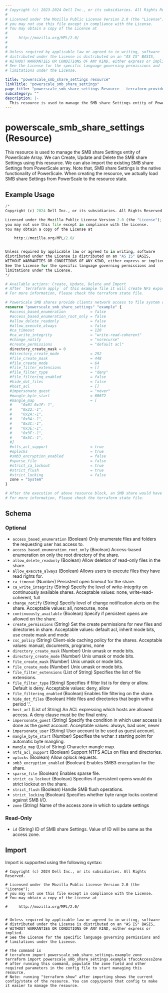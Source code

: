 ```yaml
---
# Copyright (c) 2023-2024 Dell Inc., or its subsidiaries. All Rights Reserved.
#
# Licensed under the Mozilla Public License Version 2.0 (the "License");
# you may not use this file except in compliance with the License.
# You may obtain a copy of the License at
#
#     http://mozilla.org/MPL/2.0/
#
#
# Unless required by applicable law or agreed to in writing, software
# distributed under the License is distributed on an "AS IS" BASIS,
# WITHOUT WARRANTIES OR CONDITIONS OF ANY KIND, either express or implied.
# See the License for the specific language governing permissions and
# limitations under the License.

title: "powerscale_smb_share_settings resource"
linkTitle: "powerscale_smb_share_settings"
page_title: "powerscale_smb_share_settings Resource - terraform-provider-powerscale"
subcategory: ""
description: |-
  This resource is used to manage the SMB share Settings entity of PowerScale Array. We can Create, Update and Delete the SMB share Settings using this resource. We can also import the existing SMB share Settings from PowerScale array. Note that, SMB share Settings is the native functionality of PowerScale. When creating the resource, we actually load SMB share Settings from PowerScale to the resource state.
---
```


# powerscale_smb_share_settings (Resource)

This resource is used to manage the SMB share Settings entity of PowerScale Array. We can Create, Update and Delete the SMB share Settings using this resource. We can also import the existing SMB share Settings from PowerScale array. Note that, SMB share Settings is the native functionality of PowerScale. When creating the resource, we actually load SMB share Settings from PowerScale to the resource state.


## Example Usage

```terraform
/*
Copyright (c) 2024 Dell Inc., or its subsidiaries. All Rights Reserved.

Licensed under the Mozilla Public License Version 2.0 (the "License");
you may not use this file except in compliance with the License.
You may obtain a copy of the License at

    http://mozilla.org/MPL/2.0/


Unless required by applicable law or agreed to in writing, software
distributed under the License is distributed on an "AS IS" BASIS,
WITHOUT WARRANTIES OR CONDITIONS OF ANY KIND, either express or implied.
See the License for the specific language governing permissions and
limitations under the License.
*/

# Available actions: Create, Update, Delete and Import
# After `terraform apply` of this example file it will create NFS export on specified paths on the PowerScale Array.
# For more information, Please check the terraform state file.

# PowerScale SMB shares provide clients network access to file system resources on the cluster
resource "powerscale_smb_share_settings" "example" {
  #access_based_enumeration           = false
  #access_based_enumeration_root_only = false
  #allow_delete_readonly              = false
  #allow_execute_always               = false
  #ca_timeout                         = 120
  #ca_write_integrity                 = "write-read-coherent"
  #change_notify                      = "norecurse"
  #create_permissions                 = "default acl"
  directory_create_mask = 0
  #directory_create_mode              = 292
  #file_create_mask                   = 448
  #file_create_mode                   = 64
  #file_filter_extensions             = []
  #file_filter_type                   = "deny"
  #file_filtering_enabled             = false
  #hide_dot_files                     = false
  #host_acl                           = []
  #impersonate_guest                  = "never"
  #mangle_byte_start                  = 60672
  #mangle_map                         = [
  #    "0x01-0x1F:-1",
  #    "0x22:-1",
  #    "0x2A:-1",
  #    "0x3A:-1",
  #    "0x3C:-1",
  #    "0x3E:-1",
  #    "0x3F:-1",
  #    "0x5C:-1",
  #]
  #ntfs_acl_support                   = true
  #oplocks                            = true
  #smb3_encryption_enabled            = false
  #sparse_file                        = false
  #strict_ca_lockout                  = true
  #strict_flush                       = true
  #strict_locking                     = false
  zone = "System"
}

# After the execution of above resource block, an SMB share would have been created on the PowerScale array.
# For more information, Please check the terraform state file.
```

<!-- schema generated by tfplugindocs -->
## Schema

### Optional

- `access_based_enumeration` (Boolean) Only enumerate files and folders the requesting user has access to.
- `access_based_enumeration_root_only` (Boolean) Access-based enumeration on only the root directory of the share.
- `allow_delete_readonly` (Boolean) Allow deletion of read-only files in the share.
- `allow_execute_always` (Boolean) Allows users to execute files they have read rights for.
- `ca_timeout` (Number) Persistent open timeout for the share.
- `ca_write_integrity` (String) Specify the level of write-integrity on continuously available shares. Acceptable values: none, write-read-coherent, full
- `change_notify` (String) Specify level of change notification alerts on the share. Acceptable values: all, norecurse, none
- `continuously_available` (Boolean) Specify if persistent opens are allowed on the share.
- `create_permissions` (String) Set the create permissions for new files and directories in share. Acceptable values: default acl, inherit mode bits, use create mask and mode
- `csc_policy` (String) Client-side caching policy for the shares. Acceptable values: manual, documents, programs, none
- `directory_create_mask` (Number) Unix umask or mode bits.
- `directory_create_mode` (Number) Unix umask or mode bits.
- `file_create_mask` (Number) Unix umask or mode bits.
- `file_create_mode` (Number) Unix umask or mode bits.
- `file_filter_extensions` (List of String) Specifies the list of file extensions.
- `file_filter_type` (String) Specifies if filter list is for deny or allow. Default is deny. Acceptable values: deny, allow
- `file_filtering_enabled` (Boolean) Enables file filtering on the share.
- `hide_dot_files` (Boolean) Hide files and directories that begin with a period '.'.
- `host_acl` (List of String) An ACL expressing which hosts are allowed access. A deny clause must be the final entry.
- `impersonate_guest` (String) Specify the condition in which user access is done as the guest account. Acceptable values: always, bad user, never
- `impersonate_user` (String) User account to be used as guest account.
- `mangle_byte_start` (Number) Specifies the wchar_t starting point for automatic byte mangling.
- `mangle_map` (List of String) Character mangle map.
- `ntfs_acl_support` (Boolean) Support NTFS ACLs on files and directories.
- `oplocks` (Boolean) Allow oplock requests.
- `smb3_encryption_enabled` (Boolean) Enables SMB3 encryption for the share.
- `sparse_file` (Boolean) Enables sparse file.
- `strict_ca_lockout` (Boolean) Specifies if persistent opens would do strict lockout on the share.
- `strict_flush` (Boolean) Handle SMB flush operations.
- `strict_locking` (Boolean) Specifies whether byte range locks contend against SMB I/O.
- `zone` (String) Name of the access zone in which to update settings

### Read-Only

- `id` (String) ID of SMB share Settings. Value of ID will be same as the access zone.

## Import

Import is supported using the following syntax:

```shell
# Copyright (c) 2024 Dell Inc., or its subsidiaries. All Rights Reserved.

# Licensed under the Mozilla Public License Version 2.0 (the "License");
# you may not use this file except in compliance with the License.
# You may obtain a copy of the License at

#     http://mozilla.org/MPL/2.0/


# Unless required by applicable law or agreed to in writing, software
# distributed under the License is distributed on an "AS IS" BASIS,
# WITHOUT WARRANTIES OR CONDITIONS OF ANY KIND, either express or implied.
# See the License for the specific language governing permissions and
# limitations under the License.

# The command is
# terraform import powerscale_smb_share_settings.example zone
terraform import powerscale_smb_share_settings.example tfaccAccessZone
# after running this command, populate the zone field and other required parameters in the config file to start managing this resource.
# Note: running "terraform show" after importing shows the current config/state of the resource. You can copy/paste that config to make it easier to manage the resource.
```